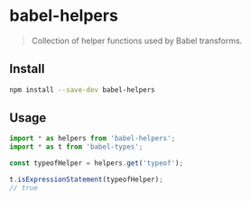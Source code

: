 # babel-helpers

> Collection of helper functions used by Babel transforms.

## Install

```sh
npm install --save-dev babel-helpers
```

## Usage

```js
import * as helpers from 'babel-helpers';
import * as t from 'babel-types';

const typeofHelper = helpers.get('typeof');

t.isExpressionStatement(typeofHelper);
// true
```
